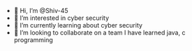 - 👋 Hi, I’m @Shiv-45
- 👀 I’m interested in cyber security
- 🌱 I’m currently learning about cyber security 
- 💞️ I’m looking to collaborate on a team
I have learned java, c programming 


<!---
Shiv-45/Shiv-45 is a ✨ special ✨ repository because its `README.md` (this file) appears on your GitHub profile.
You can click the Preview link to take a look at your changes.
--->
